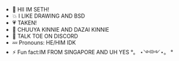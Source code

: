 - 💌 HII IM SETH!
- 💥 I LIKE DRAWING AND BSD
- 💗 TAKEN!
- 💞️ CHUUYA KINNIE AND DAZAI KINNIE
- 💢 TALK TOE ON DISCORD
- 💤 Pronouns: HE/HIM IDK
- ⚡ Fun fact:IM FROM SINGAPORE AND UH YES
         °。 ⋆༺༻⋆。 °
